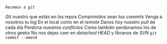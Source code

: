 *`Recemos a git`*

*Git* nuestro que estás en los repos
Comprimidos sean tus *commits*
Venga a nosotros tu *log*
En el local como en el *remote*
Danos hoy nuestro *pull* de cada día
Perdona nuestros *conflictos*
Como también perdonamos los de otros geeks
No nos dejes caer en *detached HEAD*
y líbranos de *SVN*
`git commit --amend`
